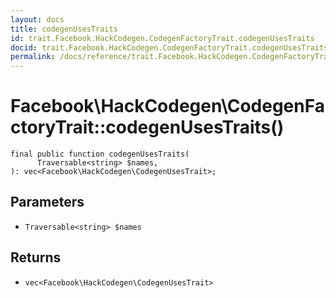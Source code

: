 ```yaml
---
layout: docs
title: codegenUsesTraits
id: trait.Facebook.HackCodegen.CodegenFactoryTrait.codegenUsesTraits
docid: trait.Facebook.HackCodegen.CodegenFactoryTrait.codegenUsesTraits
permalink: /docs/reference/trait.Facebook.HackCodegen.CodegenFactoryTrait.codegenUsesTraits/
---
```

# Facebook\\HackCodegen\\CodegenFactoryTrait::codegenUsesTraits()




``` Hack
final public function codegenUsesTraits(
      Traversable<string> $names,
): vec<Facebook\HackCodegen\CodegenUsesTrait>;
```




## Parameters




* ` Traversable<string> $names `




## Returns




- ` vec<Facebook\HackCodegen\CodegenUsesTrait> `